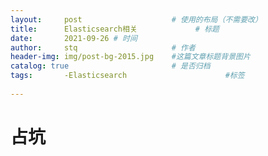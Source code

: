 ```yaml
---
layout:     post   				    # 使用的布局（不需要改）
title:      Elasticsearch相关				# 标题 
date:       2021-09-26 # 时间
author:     stq 					# 作者
header-img: img/post-bg-2015.jpg 	#这篇文章标题背景图片
catalog: true 						# 是否归档
tags:		-Elasticsearch						#标签
   
---
```

# 占坑